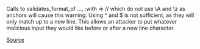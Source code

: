 Calls to validates_format_of ..., :with => // which do not use \A and \z as anchors will cause this warning.
Using ^ and $ is not sufficient, as they will only match up to a new line. This allows an attacker to put whatever malicious input they would like before or after a new line character.

[Source](http://brakemanscanner.org/docs/warning_types/format_validation/)
